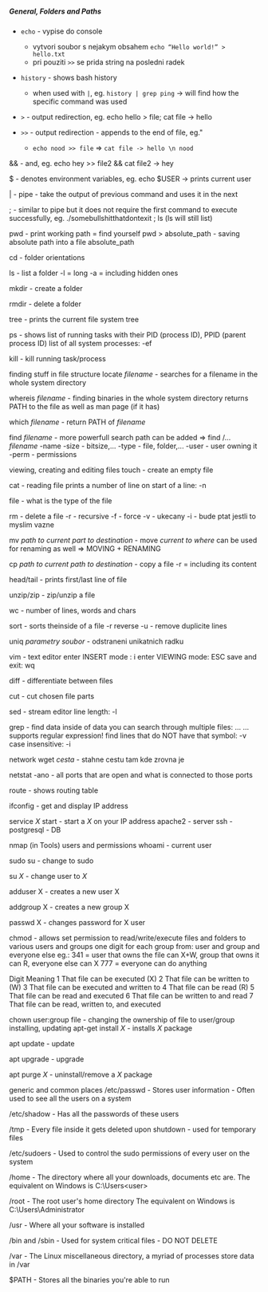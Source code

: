 ##### General, Folders and Paths

- `echo` - vypise do console 
	- vytvori soubor s nejakym obsahem `echo “Hello world!” > hello.txt`
	- pri pouziti `>>` se prida string na posledni radek

- `history` - shows bash history
	- when used with `|`, eg. `history | grep ping` -> will find how the specific command was used

- `>` - output redirection, eg. echo hello > file; cat file -> hello

- `>>` - output redirection - appends to the end of file, eg."
	-  `echo nood >> file` => `cat file -> hello \n nood`

&& - and, eg. echo hey >> file2 && cat file2 -> hey

$ - denotes environment variables, eg. echo $USER -> prints current user

| - pipe - take the output of previous command and uses it in the next

; - similar to pipe but it does not require the first command to execute successfully, eg. ./somebullshitthatdontexit ; ls (ls will still list)

pwd - print working path = find yourself
pwd > absolute_path - saving absolute path into a file absolute_path

cd - folder orientations

ls - list a folder
-l = long
-a = including hidden ones
    
mkdir - create a folder 

rmdir - delete a folder

tree - prints the current file system tree

ps - shows list of running tasks with their PID (process ID), PPID (parent process ID)
list of all system processes: -ef

kill <PID> - kill running task/process

finding stuff in file structure
locate *filename* - searches for a filename in the whole system directory

whereis *filename* - finding binaries in the whole system directory
returns PATH to the file as well as man page (if it has)

which *filename* - return PATH of *filename*

find *filename* - more powerfull search
path can be added =>  find /… *filename*
-name
-size - bitsize,...
-type - file, folder,...
-user - user owning it
-perm - permissions

viewing, creating and editing files
touch - create an empty file

cat - reading file
prints a number of line on start of a line: -n 

file - what is the type of the file

rm - delete a file
    -r - recursive
    -f - force
    -v - ukecany
    -i - bude ptat jestli to myslim vazne

mv *path to current* *part to destination* - move *current* *to where* 
can be used for renaming as well
=> MOVING + RENAMING

cp *path to current* *path to destination* - copy a file 
-r = including its content

head/tail - prints first/last line of file

unzip/zip - zip/unzip a file

wc - number of lines, words and chars

sort - sorts theinside of a file
    -r reverse
    -u - remove duplicite lines

uniq *parametry* *soubor* - odstraneni unikatnich radku

vim - text editor
enter INSERT mode : i
enter VIEWING mode: ESC
save and exit: wq

diff - differentiate between files

cut - cut chosen file parts

sed - stream editor
line length: -l <number>

grep <string> <file> - find data inside of data
you can search through multiple files: … <file1> <file2> …
supports regular expression!
find lines that do NOT have that symbol: -v
case insensitive: -i

network
wget *cesta* - stahne cestu tam kde zrovna je

netstat -ano - all ports that are open and what is connected to those ports

route - shows routing table

ifconfig - get and display IP address

service *X* start - start a *X* on your IP address
apache2 - server
ssh - 
postgresql - DB



nmap (in Tools)
users and permissions
whoami - current user

sudo su - change to sudo

su *X* - change user to *X*

adduser X - creates a new user X

addgroup X - creates a new group X

passwd X - changes password for X user

chmod <permission> <file> - allows set permission to read/write/execute files and folders to various users and groups
one digit for each group from: user and group and everyone else
eg.: 
341 = user that owns the file can X+W, group that owns it can R, everyone else can X
777 = everyone can do anything
    
Digit
Meaning
1
That file can be executed (X)
2
That file can be written to (W)
3
That file can be executed and written to
4
That file can be read (R)
5
That file can be read and executed
6
That file can be written to and read
7
That file can be read, written to, and executed

chown user:group file - changing the ownership of file to user/group
installing, updating
apt-get install *X* - installs *X* package

apt update - update

apt upgrade - upgrade

apt purge *X* - uninstall/remove a *X* package


generic and common places
/etc/passwd - Stores user information - Often used to see all the users on a system

/etc/shadow - Has all the passwords of these users

/tmp - Every file inside it gets deleted upon shutdown - used for temporary files

/etc/sudoers - Used to control the sudo permissions of every user on the system    
  
/home - The directory where all your downloads, documents etc are. 
The equivalent on Windows is C:\Users\<user>

/root - The root user's home directory 
The equivalent on Windows is C:\Users\Administrator

/usr - Where all your software is installed 

/bin and /sbin - Used for system critical files - DO NOT DELETE

/var - The Linux miscellaneous directory, a myriad of processes store data in /var

$PATH - Stores all the binaries you're able to run
